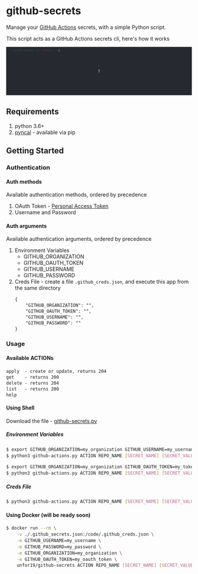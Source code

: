 # github-secrets

Manage your [GitHub Actions](https://github.com/features/actions) secrets, with a simple Python script.

This script acts as a GitHub Actions secrets cli, here's how it works

![Usage-Example](./assets/github-secrets-usage.gif)

## Requirements
1. python 3.6+
1. [pyncal](https://pynacl.readthedocs.io/en/stable/public/#nacl-public-sealedbox) - available via pip

## Getting Started

### Authentication

#### Auth methods
Available authentication methods, ordered by precedence

1. OAuth Token - [Personal Access Token](https://help.github.com/en/github/authenticating-to-github/creating-a-personal-access-token-for-the-command-line)
2. Username and Password

#### Auth arguments
Available authentication arguments, ordered by precedence
1. Environment Variables
   - GITHUB_ORGANIZATION
   - GITHUB_OAUTH_TOKEN
   - GITHUB_USERNAME
   - GITHUB_PASSWORD   
2. Creds File - create a file `.github_creds.json`, and execute this app from the same directory
    ```
    {
        "GITHUB_ORGANIZATION": "",
        "GITHUB_OAUTH_TOKEN": "",
        "GITHUB_USERNAME": "",
        "GITHUB_PASSWORD": ""
    }
    ```

### Usage

#### Available ACTIONs
```
apply  - create or update, returns 204
get    - returns 200
delete - returns 204
list   - returns 200
help
```

#### Using Shell
Download the file - [github-secrets.py](https://raw.githubusercontent.com/unfor19/github-secrets/master/github-secrets.py)

##### Environment Variables

```bash
$ export GITHUB_ORGANIZATION=my_organization GITHUB_USERNAME=my_username GITHUB_PASSWORD=my_password
$ python3 github-actions.py ACTION REPO_NAME [SECRET_NAME] [SECRET_VALUE]
```

```bash
$ export GITHUB_ORGANIZATION=my_organization GITHUB_OAUTH_TOKEN=my_token
$ python3 github-actions.py ACTION REPO_NAME [SECRET_NAME] [SECRET_VALUE]
```

##### Creds File

```bash
$ python3 github-actions.py ACTION REPO_NAME [SECRET_NAME] [SECRET_VALUE]
```

#### Using Docker (will be ready soon)
```bash
$ docker run --rm \
    -v ./.github_secrets.json:/code/.github_creds.json \
    -e GITHUB_USERNAME=my_username \
    -e GITHUB_PASSWORD=my_password \
    -e GITHUB_ORGANIZATION=my_organization \
    -e GITHUB_OAUTH_TOKEN=my_oauth_token \
    unfor19/github-secrets ACTION REPO_NAME [SECRET_NAME] [SECRET_VALUE]
```
